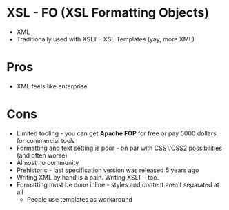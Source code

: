 # XSL - FO (XSL Formatting Objects)

* XML
* Traditionally used with XSLT - XSL Templates (yay, more XML)

# Pros

* XML feels like enterprise

# Cons

* Limited tooling - you can get **Apache FOP** for free or pay 5000 dollars for commercial tools
* Formatting and text setting is poor - on par with CSS1/CSS2 possibilities (and often worse)
* Almost no community
* Prehistoric - last specification version was released 5 years ago
* Writing XML by hand is a pain. Writing XSLT - too.
* Formatting must be done inline - styles and content aren't separated at all
  * People use templates as workaround